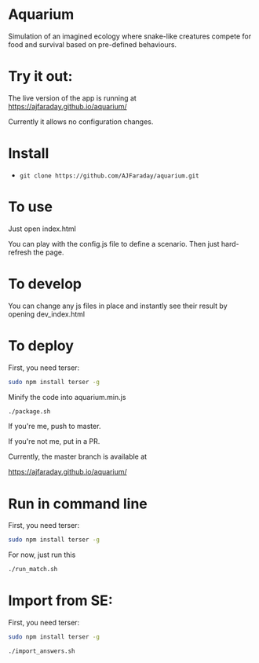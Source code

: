 # Aquarium

Simulation of an imagined ecology where snake-like creatures
compete for food and survival based on pre-defined behaviours.

# Try it out:

The live version of the app is running at https://ajfaraday.github.io/aquarium/

Currently it allows no configuration changes. 

# Install

* `git clone https://github.com/AJFaraday/aquarium.git`

# To use

Just open index.html

You can play with the config.js file to define a scenario. 
Then just hard-refresh the page.

# To develop

You can change any js files in place and instantly
see their result by opening dev_index.html

# To deploy

First, you need terser:

```bash
sudo npm install terser -g
```

Minify the code into aquarium.min.js

```bash
./package.sh
```

If you're me, push to master.

If you're not me, put in a PR.

Currently, the master branch is available at

https://ajfaraday.github.io/aquarium/

# Run in command line

First, you need terser:

```bash
sudo npm install terser -g
```

For now, just run this 

```bash
./run_match.sh
```

# Import from SE:

First, you need terser:

```bash
sudo npm install terser -g
```

```bash
./import_answers.sh
```